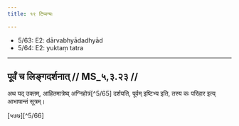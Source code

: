 ```yaml
---
title: १९ टिप्पन्यः

---
```

- 5/63: E2: dārvabhyādadhyād
- 5/64: E2: yuktaṃ tatra

____________________________________________


## पूर्वं च लिङ्गदर्शनात् // MS_५,३.२३ //

अथ यद् उक्तम्, आहितमात्रेष्व् अग्निहोत्रं[^5/65] दर्शयति, पूर्वम् इष्टिभ्य इति, तस्य कः परिहार इत्य् आभाषान्तं सूत्रम्।

[५७७][^5/66]
